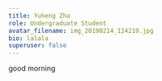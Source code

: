 ```yaml
---
title: Yuheng Zha
role: Undergraduate Student
avatar_filename: img_20190214_124219.jpg
bio: lalala
superuser: false
---
```

good morning